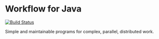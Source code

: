 Workflow for Java
=========================

[![Build Status](https://travis-ci.org/mediascience/java-workflow.svg)](https://travis-ci.org/mediascience/java-workflow)

Simple and maintainable programs for complex, parallel, 
distributed work.


